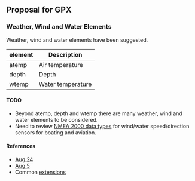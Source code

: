 ## Proposal for GPX

### Weather, Wind and Water Elements

Weather, wind and water elements have been suggested.

| element | Description       |
| ------- | ----------------- |
| atemp   | Air temperature   |
| depth   | Depth             |
| wtemp   | Water temperature |



#### TODO

- Beyond atemp, depth and wtemp there are many weather, wind and water elements to be considered.
- Need to review [NMEA 2000 data types](https://www8.garmin.com/manuals/webhelp/GUID-1415AAD0-FE63-42A6-8F8D-DB713D616122/EN-US/GUID-FACE3DF9-D18C-43B2-A586-B14F670077E1.html) for wind/water speed/direction sensors for boating and aviation.



#### References

- [Aug 24](https://groups.io/g/gpx/message/47)
- [Aug 5](https://groups.io/g/gpx/message/35)
- Common [extensions](../extensions.md)